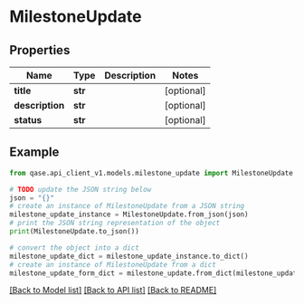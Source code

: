 # MilestoneUpdate


## Properties

Name | Type | Description | Notes
------------ | ------------- | ------------- | -------------
**title** | **str** |  | [optional] 
**description** | **str** |  | [optional] 
**status** | **str** |  | [optional] 

## Example

```python
from qase.api_client_v1.models.milestone_update import MilestoneUpdate

# TODO update the JSON string below
json = "{}"
# create an instance of MilestoneUpdate from a JSON string
milestone_update_instance = MilestoneUpdate.from_json(json)
# print the JSON string representation of the object
print(MilestoneUpdate.to_json())

# convert the object into a dict
milestone_update_dict = milestone_update_instance.to_dict()
# create an instance of MilestoneUpdate from a dict
milestone_update_form_dict = milestone_update.from_dict(milestone_update_dict)
```
[[Back to Model list]](../README.md#documentation-for-models) [[Back to API list]](../README.md#documentation-for-api-endpoints) [[Back to README]](../README.md)


